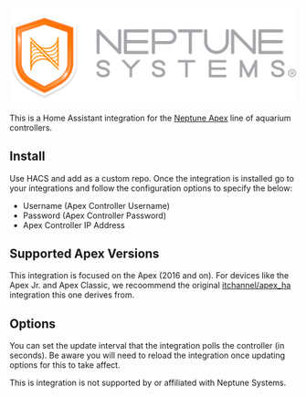 <img src="img/logo@2x.png">

This is a Home Assistant integration for the [Neptune Apex](https://www.neptunesystems.com/)  line of aquarium controllers. 

## Install

Use HACS and add as a custom repo. Once the integration is installed go to your integrations and follow the configuration options to specify the below:

- Username (Apex Controller Username)
- Password (Apex Controller Password)
- Apex Controller IP Address

## Supported Apex Versions

This integration is focused on the Apex (2016 and on). For devices like the Apex Jr. and Apex Classic, we recoommend the original [itchannel/apex_ha](https://github.com/itchannel/apex-ha) integration this one derives from.

## Options

You can set the update interval that the integration polls the controller (in seconds). Be aware you will need to reload the integration once updating options for this to take affect.

This is integration is not supported by or affiliated with Neptune Systems.
